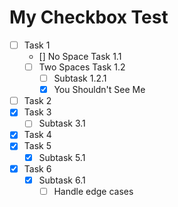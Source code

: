 # My Checkbox Test

- [ ] Task 1
    - [] No Space Task 1.1
    - [  ] Two Spaces Task 1.2
        - [ ] Subtask 1.2.1
        - [x] You Shouldn't See Me
- [ ] Task 2
- [x] Task 3
    - [ ] Subtask 3.1
- [x] Task 4
- [x] Task 5
    - [x] Subtask 5.1
- [X] Task 6
    - [x] Subtask 6.1
        - [   ] Handle edge cases